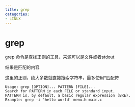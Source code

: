 ```yaml
---
title: grep
categories: 
- LINUX
---
```



# grep

grep 命令是查找正则的工具，来源可以是文件或者stdout


结果是匹配的内容


这里的正则，绝大多数就直接搜索字符串，最多使用*匹配符

```
Usage: grep [OPTION]... PATTERN [FILE]...
Search for PATTERN in each FILE or standard input.
PATTERN is, by default, a basic regular expression (BRE).
Example: grep -i 'hello world' menu.h main.c
```